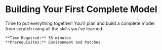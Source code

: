 # Building Your First Complete Model

Time to put everything together! You'll plan and build a complete model from scratch using all the skills you've learned.

```{note}
**Time Required:** 55 minutes  
**Prerequisites:** Environment and Patches
```
